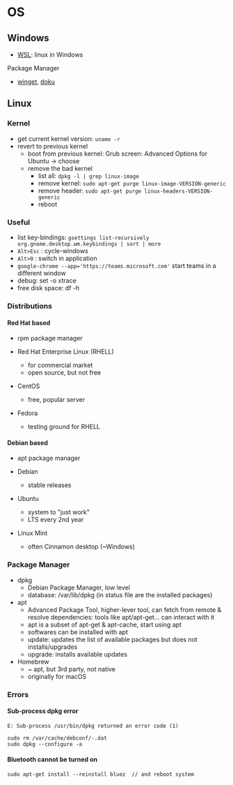 # OS

## Windows

- [WSL](https://en.wikipedia.org/wiki/Windows_Subsystem_for_Linux): linux in Windows

Package Manager

- [winget](https://github.com/microsoft/winget-cli), [doku](https://docs.microsoft.com/en-us/windows/package-manager/)

## Linux

### Kernel

- get current kernel version: `uname -r`
- revert to previous kernel
  - boot from previous kernel: Grub screen: Advanced Options for Ubuntu -> choose
  - remove the bad kernel
    - list all: `dpkg -l | grep linux-image`
    - remove kernel: `sudo apt-get purge linux-image-VERSION-generic`
    - remove header: `sudo apt-get purge linux-headers-VERSION-generic`
    - reboot

### Useful

- list key-bindings: `gsettings list-recursively org.gnome.desktop.wm.keybindings | sort | more`
- `Alt>Esc` : cycle-windows
- `Alt>0` : switch in application
- `google-chrome --app='https://teams.microsoft.com'` start teams in a different window
- debug: set -o xtrace
- free disk space: df -h

### Distributions

#### Red Hat based

- rpm package manager

- Red Hat Enterprise Linux (RHELL)
  - for commercial market
  - open source, but not free
- CentOS
  - free, popular server
- Fedora
  - testing ground for RHELL

#### Debian based

- apt package manager

- Debian
  - stable releases
- Ubuntu
  - system to "just work"
  - LTS every 2nd year
- Linux Mint
  - often Cinnamon desktop (~Windows)

### Package Manager

- dpkg
  - Debian Package Manager, low level
  - database: /var/lib/dpkg (in status file are the installed packages)
- apt
  - Advanced Package Tool, higher-lever tool, can fetch from remote & resolve dependencies: tools like apt/apt-get... can interact with it
  - apt is a subset of apt-get & apt-cache, start using apt
  - softwares can be installed with apt
  - update: updates the list of available packages but does not installs/upgrades
  - upgrade: installs available updates
- Homebrew
  - ~ apt, but 3rd party, not native
  - originally for macOS

### Errors

#### Sub-process dpkg error

```shell
E: Sub-process /usr/bin/dpkg returned an error code (1)

sudo rm /var/cache/debconf/-.dat
sudo dpkg --configure -a
```

#### Bluetooth cannot be turned on

```shell
sudo apt-get install --reinstall bluez  // and reboot system
```
